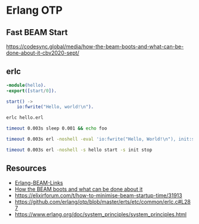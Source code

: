 # Erlang OTP

## Fast BEAM Start

https://codesync.global/media/how-the-beam-boots-and-what-can-be-done-about-it-cbv2020-sept/

## erlc

```erl
-module(hello).
-export([start/0]).

start() ->
    io:fwrite("Hello, world!\n").
```

```sh
erlc hello.erl
```

```sh
timeout 0.003s sleep 0.001 && echo foo
```

```sh
timeout 0.003s erl -noshell -eval 'io:fwrite("Hello, World!\n"), init:stop().'
```


```sh
timeout 0.003s erl -noshell -s hello start -s init stop
```

## Resources

* [Erlang-BEAM-Links](https://github.com/AlexanderKaraberov/Erlang-BEAM-Links)
* [How the BEAM boots and what can be done about it](https://codesync.global/media/how-the-beam-boots-and-what-can-be-done-about-it-cbv2020-sept/)
* https://elixirforum.com/t/how-to-minimise-beam-startup-time/31913
* https://github.com/erlang/otp/blob/master/erts/etc/common/erlc.c#L287
* https://www.erlang.org/doc/system_principles/system_principles.html


